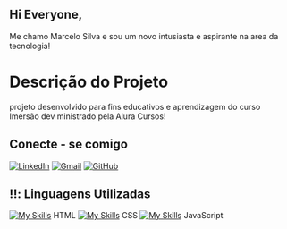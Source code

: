 ## Hi Everyone,
Me chamo Marcelo Silva e sou um novo intusiasta e aspirante na area da tecnologia!

# Descrição do Projeto

projeto desenvolvido para fins educativos e aprendizagem do curso Imersão dev ministrado pela Alura Cursos!

## Conecte - se comigo
[![LinkedIn](https://img.shields.io/badge/LinkedIn-0077B5?style=for-the-badge&logo=linkedin&logoColor=white)](https://www.linkedin.com/in/marcelo-silva-99414a222/)
[![Gmail](https://img.shields.io/badge/Gmail-333333?style=for-the-badge&logo=gmail&logoColor=red)](mailto:marceloyan231@gmail.com)
[![GitHub](https://img.shields.io/badge/GitHub-100000?style=for-the-badge&logo=github&logoColor=white)](https://github.com/marcelosilva03)

## ‼️: Linguagens Utilizadas
[![My Skills](https://skillicons.dev/icons?i=html)](https://skillicons.dev) HTML   [![My Skills](https://skillicons.dev/icons?i=css)](https://skillicons.dev) CSS   [![My Skills](https://skillicons.dev/icons?i=js)](https://skillicons.dev) JavaScript

